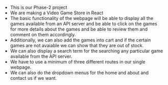 - This is our Phase-2 project
- We are making a Video Game Store in React
- The basic functionality of the webpage will be able to display all the games available from an API server and be able to click on the games for more details about the games and be able to review them and comment on them accordingly.
- Additionally, we can also add the games into cart and if the certain games are not avaiable we can show that they are out of stock.
- We can also display a search term for the searching any particular game available from the API server.
- We have to use a minimum of three different routes in our single webpage.
- We can also do the dropdown menus for the home and about and contact us if we want.
